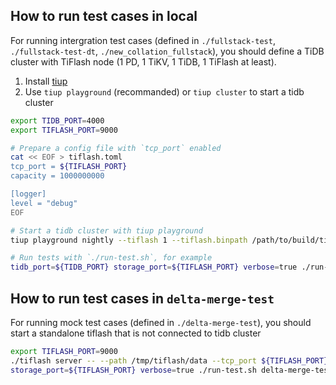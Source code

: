 ## How to run test cases in local

For running intergration test cases (defined in `./fullstack-test`, `./fullstack-test-dt`, `./new_collation_fullstack`), you should define a TiDB cluster with TiFlash node (1 PD, 1 TiKV, 1 TiDB, 1 TiFlash at least).

1. Install [tiup](https://tiup.io/)
2. Use `tiup playground` (recommanded) or `tiup cluster` to start a tidb cluster

```bash
export TIDB_PORT=4000
export TIFLASH_PORT=9000

# Prepare a config file with `tcp_port` enabled
cat << EOF > tiflash.toml
tcp_port = ${TIFLASH_PORT}
capacity = 1000000000

[logger]
level = "debug"
EOF

# Start a tidb cluster with tiup playground
tiup playground nightly --tiflash 1 --tiflash.binpath /path/to/build/tiflash --db.port ${TIDB_PORT} --tiflash.config ./tiflash.toml

# Run tests with `./run-test.sh`, for example
tidb_port=${TIDB_PORT} storage_port=${TIFLASH_PORT} verbose=true ./run-test.sh fullstack-test/ddl
```

## How to run test cases in `delta-merge-test`

For running mock test cases (defined in `./delta-merge-test`), you should start a standalone tiflash that is not connected to tidb cluster

```bash
export TIFLASH_PORT=9000
./tiflash server -- --path /tmp/tiflash/data --tcp_port ${TIFLASH_PORT}
storage_port=${TIFLASH_PORT} verbose=true ./run-test.sh delta-merge-test
```
